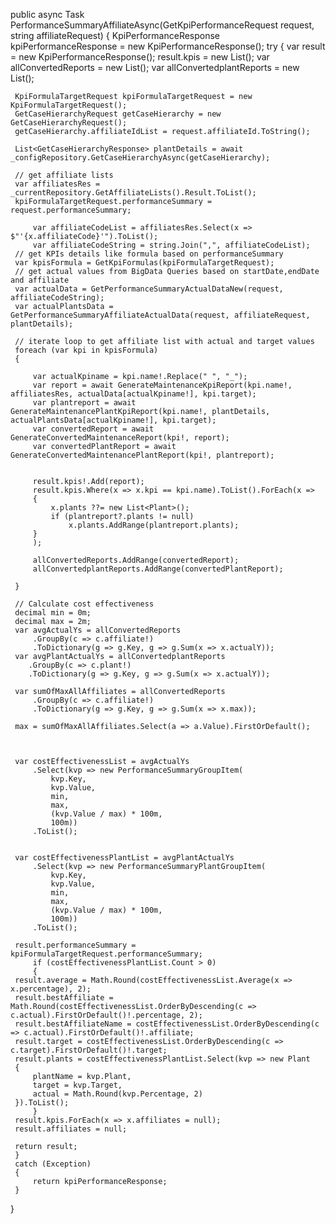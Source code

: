  public async Task<KpiPerformanceResponse> PerformanceSummaryAffiliateAsync(GetKpiPerformanceRequest request, string affiliateRequest)
 {
     KpiPerformanceResponse kpiPerformanceResponse = new KpiPerformanceResponse();
     try { 
     var result = new KpiPerformanceResponse();
     result.kpis = new List<KpiDetail>();
     var allConvertedReports = new List<ConvertedKpiItemDetails>();
     var allConvertedplantReports = new List<ConvertedKpiItemPlantDetails>();


     KpiFormulaTargetRequest kpiFormulaTargetRequest = new KpiFormulaTargetRequest();
     GetCaseHierarchyRequest getCaseHierarchy = new GetCaseHierarchyRequest();
     getCaseHierarchy.affiliateIdList = request.affiliateId.ToString();

     List<GetCaseHierarchyResponse> plantDetails = await _configRepository.GetCaseHierarchyAsync(getCaseHierarchy);

     // get affiliate lists
     var affiliatesRes = _currentRepository.GetAffiliateLists().Result.ToList();
     kpiFormulaTargetRequest.performanceSummary = request.performanceSummary;

         var affiliateCodeList = affiliatesRes.Select(x => $"'{x.affiliateCode}'").ToList();
         var affiliateCodeString = string.Join(",", affiliateCodeList);
     // get KPIs details like formula based on performanceSummary 
     var kpisFormula = GetKpiFormulas(kpiFormulaTargetRequest);
     // get actual values from BigData Queries based on startDate,endDate and affiliate
     var actualData = GetPerformanceSummaryActualDataNew(request, affiliateCodeString);
     var actualPlantsData = GetPerformanceSummaryAffiliateActualData(request, affiliateRequest, plantDetails);

     // iterate loop to get affiliate list with actual and target values
     foreach (var kpi in kpisFormula)
     {
         
         var actualKpiname = kpi.name!.Replace(" ", "_");
         var report = await GenerateMaintenanceKpiReport(kpi.name!, affiliatesRes, actualData[actualKpiname!], kpi.target);
         var plantreport = await GenerateMaintenancePlantKpiReport(kpi.name!, plantDetails, actualPlantsData[actualKpiname!], kpi.target);
         var convertedReport = await GenerateConvertedMaintenanceReport(kpi!, report);
         var convertedPlantReport = await GenerateConvertedMaintenancePlantReport(kpi!, plantreport);


         result.kpis!.Add(report);
         result.kpis.Where(x => x.kpi == kpi.name).ToList().ForEach(x =>
         {
             x.plants ??= new List<Plant>();
             if (plantreport?.plants != null)
                 x.plants.AddRange(plantreport.plants);
         }
         );

         allConvertedReports.AddRange(convertedReport);
         allConvertedplantReports.AddRange(convertedPlantReport);
         
     }

     // Calculate cost effectiveness
     decimal min = 0m;
     decimal max = 2m;
     var avgActualYs = allConvertedReports
         .GroupBy(c => c.affiliate!)
         .ToDictionary(g => g.Key, g => g.Sum(x => x.actualY));
     var avgPlantActualYs = allConvertedplantReports
        .GroupBy(c => c.plant!)
        .ToDictionary(g => g.Key, g => g.Sum(x => x.actualY));

     var sumOfMaxAllAffiliates = allConvertedReports
         .GroupBy(c => c.affiliate!)
         .ToDictionary(g => g.Key, g => g.Sum(x => x.max));

     max = sumOfMaxAllAffiliates.Select(a => a.Value).FirstOrDefault();



     var costEffectivenessList = avgActualYs
         .Select(kvp => new PerformanceSummaryGroupItem(
             kvp.Key,
             kvp.Value,
             min,
             max,
             (kvp.Value / max) * 100m,
             100m))
         .ToList();


     var costEffectivenessPlantList = avgPlantActualYs
         .Select(kvp => new PerformanceSummaryPlantGroupItem(
             kvp.Key,
             kvp.Value,
             min,
             max,
             (kvp.Value / max) * 100m,
             100m))
         .ToList();

     result.performanceSummary = kpiFormulaTargetRequest.performanceSummary;
         if (costEffectivenessPlantList.Count > 0)
         {  
     result.average = Math.Round(costEffectivenessList.Average(x => x.percentage), 2);
     result.bestAffiliate = Math.Round(costEffectivenessList.OrderByDescending(c => c.actual).FirstOrDefault()!.percentage, 2);
     result.bestAffiliateName = costEffectivenessList.OrderByDescending(c => c.actual).FirstOrDefault()!.affiliate;
     result.target = costEffectivenessList.OrderByDescending(c => c.target).FirstOrDefault()!.target;
     result.plants = costEffectivenessPlantList.Select(kvp => new Plant
     {
         plantName = kvp.Plant,
         target = kvp.Target,
         actual = Math.Round(kvp.Percentage, 2)
     }).ToList();
         }
     result.kpis.ForEach(x => x.affiliates = null);
     result.affiliates = null;

     return result;
     }
     catch (Exception)
     {
         return kpiPerformanceResponse;
     }
 }
